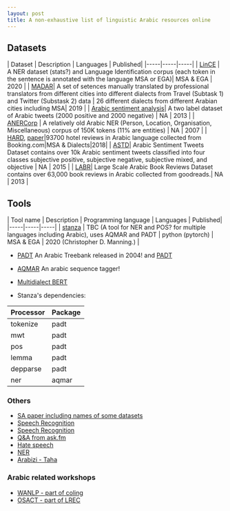 ```yaml
---
layout: post
title: A non-exhaustive list of linguistic Arabic resources online
---
```


## Datasets

| Dataset | Description | Languages | Published|
|-----|-----|-----|
| [LinCE](https://ritual.uh.edu/lince/home) | A NER dataset (stats?) and Language Identification corpus (each token in the sentence is annotated with the language MSA or EGA)| MSA & EGA | 2020 |
| [MADAR](https://camel.abudhabi.nyu.edu/madar-shared-task-2019/)| A set of setences manually translated by professional translators from different cities into different dialects from Travel (Subtask 1) and Twitter (Substask 2) data | 26 different dialects from different Arabian cities including MSA| 2019 |
| [Arabic sentiment analysis](https://archive.ics.uci.edu/ml/datasets/Twitter+Data+set+for+Arabic+Sentiment+Analysis)| A two label dataset of Arabic tweets (2000 positive and 2000 negative) | NA | 2013 |
| [ANERCorp](https://github.com/EmnamoR/Arabic-named-entity-recognition) | A relatively old Arabic NER (Person, Location, Organisation, Miscellaneous) corpus of 150K tokens (11% are entities) | NA | 2007 |
| [HARD](https://github.com/elnagara/HARD-Arabic-Dataset), [paper](https://link.springer.com/chapter/10.1007/978-3-319-67056-0_3)|93700 hotel reviews in Arabic language collected from Booking.com|MSA & Dialects|2018|
| [ASTD](https://github.com/mahmoudnabil/ASTD)| Arabic Sentiment Tweets Dataset contains over 10k Arabic sentiment tweets classified into four classes subjective positive, subjective negative, subjective mixed, and objective | NA | 2015 |
| [LABR](https://github.com/mohamedadaly/LABR)| Large Scale Arabic Book Reviews Dataset contains over 63,000 book reviews in Arabic collected from goodreads.| NA | 2013 |

## Tools

| Tool name | Description | Programming language | Languages | Published|
|-----|-----|-----|
| [stanza](https://stanfordnlp.github.io/stanza/) | TBC (A tool for NER and POS? for multiple languages including Arabic), uses AQMAR and PADT | python (pytorch) | MSA & EGA | 2020 (Christopher D. Manning.) |

- [PADT](http://ufal.mff.cuni.cz/padt/PADT_1.0/docs/index.html) An Arabic Treebank released in 2004!
and [PADT](https://github.com/UniversalDependencies/UD_Arabic-PADT)

- [AQMAR](https://github.com/nschneid/arabic-tagger) An arabic sequence tagger!

- [Multidialect BERT](https://huggingface.co/bashar-talafha/multi-dialect-bert-base-arabic)

- Stanza's dependencies:

| Processor | Package |
------------|----------
| tokenize  | padt    |
| mwt       | padt    |
| pos       | padt    |
| lemma     | padt    |
| depparse  | padt    |
| ner       | aqmar   |

### Others
- [SA paper including names of some datasets](https://www.aclweb.org/anthology/C16-1228.pdf)
- [Speech Recognition](https://groups.csail.mit.edu/sls/downloads/adi17/) 
- [Speech Recognition](http://en.arabicspeechcorpus.com/)
- [Q&A from ask.fm](http://xminers.club/2017/07/22/arabic-qa-dataset/)
- [Hate speech](http://hatespeechdata.com/)
- [NER](https://fsalotaibi.kau.edu.sa/Pages-Arabic-NE-Corpora.aspx)
- [Arabizi - Taha](https://project-rbz.kmi.open.ac.uk/)

### Arabic related workshops
- [WANLP - part of coling](https://sites.google.com/view/wanlp-2020)
- [OSACT - part of LREC](http://edinburghnlp.inf.ed.ac.uk/workshops/OSACT4/)

